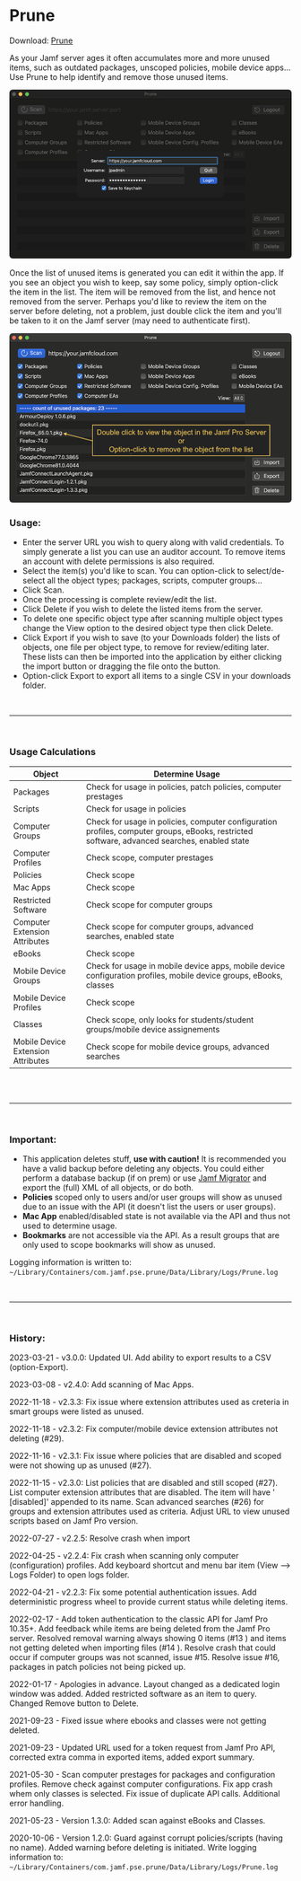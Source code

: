 # Prune
Download: [Prune](https://github.com/BIG-RAT/prune/releases/latest/download/prune.zip)

As your Jamf server ages it often accumulates more and more unused items, such as outdated packages, unscoped policies, mobile device apps...  Use Prune to help identify and remove those unused items.

![alt text](./images/pruneApp.png "Prune")

Once the list of unused items is generated you can edit it within the app.  If you see an object you wish to keep, say some policy, simply option-click the item in the list.  The item will be removed from the list, and hence not removed from the server.  Perhaps you'd like to review the item on the server before deleting, not a problem, just double click the item and you'll be taken to it on the Jamf server (may need to authenticate first).

![alt text](./images/edit.png "modify/review")

### Usage:
* Enter the server URL you wish to query along with valid credentials.  To simply generate a list you can use an auditor account.  To remove items an account with delete permissions is also required.
* Select the item(s) you'd like to scan.  You can option-click to select/de-select all the object types; packages, scripts, computer groups...
* Click Scan.
* Once the processing is complete review/edit the list.
* Click Delete if you wish to delete the listed items from the server.
* To delete one specific object type after scanning multiple object types change the View option to the desired object type then click Delete.
* Click Export if you wish to save (to your Downloads folder) the lists of objects, one file per object type, to remove for review/editing later.  These lists can then be imported into the application by either clicking the import button or dragging the file onto the button.
* Option-click Export to export all items to a single CSV in your downloads folder.
 
<br><hr><br>
### Usage Calculations<br>

<table>
    <thead>
        <tr>
            <th>Object</th>
            <th>Determine Usage</th>
        </tr>
    </thead>
    <tbody>
        <tr>
            <td>Packages</td>
            <td>Check for usage in policies, patch policies, computer prestages</td>
        </tr>
        <tr>
            <td>Scripts</td>
            <td>Check for usage in policies</td>
        </tr>
        <tr>
            <td>Computer Groups</td>
            <td>Check for usage in policies, computer configuration profiles, computer groups, eBooks, restricted software, advanced searches, enabled state</td>
        </tr>
        <tr>
            <td>Computer Profiles</td>
            <td>Check scope, computer prestages</td>
        </tr>
        <tr>
            <td>Policies</td>
            <td>Check scope</td>
        </tr>
        <tr>
            <td>Mac Apps</td>
            <td>Check scope</td>
        </tr>
        <tr>
            <td>Restricted Software</td>
            <td>Check scope for computer groups</td>
        </tr>
        <tr>
            <td>Computer Extension Attributes</td>
            <td>Check scope for computer groups, advanced searches, enabled state</td>
        </tr>
        <tr>
            <td>eBooks</td>
            <td>Check scope</td>
        </tr>
        <tr>
            <td>Mobile Device Groups</td>
            <td>Check for usage in mobile device apps, mobile device configuration profiles, mobile device groups, eBooks, classes</td>
        </tr>
        <tr>
            <td>Mobile Device Profiles</td>
            <td>Check scope</td>
        </tr>
        <tr>
            <td>Classes</td>
            <td>Check scope, only looks for students/student groups/mobile device assignements</td>
        </tr>
        <tr>
            <td>Mobile Device Extension Attributes</td>
            <td>Check scope for mobile device groups, advanced searches</td>
        </tr>
    </tbody>
</table>
<br><br>
<hr><br>

### Important:
* This application deletes stuff, <b>use with caution!</b>  It is recommended you have a valid backup before deleting any objects.  You could either perform a database backup (if on prem) or use [Jamf Migrator](https://github.com/jamf/JamfMigrator) and export the (full) XML of all objects, or do both.
* **Policies** scoped only to users and/or user groups will show as unused due to an issue with the API (it doesn't list the users or user groups).
* **Mac App** enabled/disabled state is not available via the API and thus not used to determine usage.
* **Bookmarks** are not accessible via the API.  As a result groups that are only used to scope bookmarks will show as unused.

Logging information is written to: ```~/Library/Containers/com.jamf.pse.prune/Data/Library/Logs/Prune.log```

<br><hr><br>

### History:
2023-03-21 - v3.0.0: Updated UI.  Add ability to export results to a CSV (option-Export).

2023-03-08 - v2.4.0: Add scanning of Mac Apps.

2022-11-18 - v2.3.3: Fix issue where extension attributes used as creteria in smart groups were listed as unused.

2022-11-18 - v2.3.2: Fix computer/mobile device extension attributes not deleting (#29).

2022-11-16 - v2.3.1: Fix issue where policies that are disabled and scoped were not showing up as unused (#27).

2022-11-15 - v2.3.0: List policies that are disabled and still scoped (#27).  List computer extension attributes that are disabled.  The item will have '    [disabled]' appended to its name.  Scan advanced searches (#26) for groups and extension attributes used as criteria.  Adjust URL to view unused scripts based on Jamf Pro version.

2022-07-27 - v2.2.5: Resolve crash when import  

2022-04-25 - v2.2.4: Fix crash when scanning only computer (configuration) profiles.  Add keyboard shortcut and menu bar item (View --> Logs Folder) to open logs folder.

2022-04-21 - v2.2.3: Fix some potential authentication issues.  Add deterministic progress wheel to provide current status while deleting items.

2022-02-17 - Add token authentication to the classic API for Jamf Pro 10.35+. Add feedback while items are being deleted from the Jamf Pro server. Resolved removal warning always showing 0 items (#13 ) and items not getting deleted when importing files (#14 ). Resolve crash that could occur if computer groups was not scanned, issue #15.  Resolve issue #16, packages in patch policies not being picked up.

2022-01-17 - Apologies in advance.  Layout changed as a dedicated login window was added.  Added restricted software as an item to query.  Changed Remove button to Delete.

2021-09-23 - Fixed issue where ebooks and classes were not getting deleted.

2021-09-23 - Updated URL used for a token request from Jamf Pro API, corrected extra comma in exported items, added export summary.

2021-05-30 - Scan computer prestages for packages and configuration profiles.  Remove check against computer configurations.  Fix app crash whem only classes is selected.  Fix issue of duplicate API calls.  Additional error handling.

2021-05-23 - Version 1.3.0: Added scan against eBooks and Classes.

2020-10-06 - Version 1.2.0: Guard against corrupt policies/scripts (having no name).  Added warning before deleting is initiated.  Write logging information to: ```~/Library/Containers/com.jamf.pse.prune/Data/Library/Logs/Prune.log```

